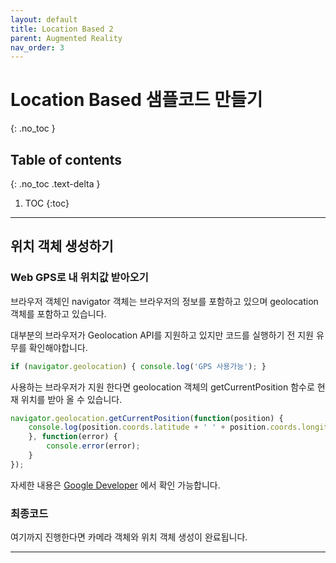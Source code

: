 ```yaml
---
layout: default
title: Location Based 2
parent: Augmented Reality
nav_order: 3
---
```


# Location Based 샘플코드 만들기
{: .no_toc }

## Table of contents
{: .no_toc .text-delta }

1. TOC
{:toc}

---

## 위치 객체 생성하기

### Web GPS로 내 위치값 받아오기

브라우저 객체인 navigator 객체는 브라우저의 정보를 포함하고 있으며 geolocation 객체를 포함하고 있습니다.

대부분의 브라우저가 Geolocation API를 지원하고 있지만 코드를 실행하기 전 지원 유무를 확인해야합니다.

```js
if (navigator.geolocation) { console.log('GPS 사용가능'); }
```

사용하는 브라우저가 지원 한다면 geolocation 객체의 getCurrentPosition 함수로 현재 위치를 받아 올 수 있습니다.

```js
navigator.geolocation.getCurrentPosition(function(position) {
    console.log(position.coords.latitude + ' ' + position.coords.longitude);
    }, function(error) {
        console.error(error);
    }
});
```

자세한 내용은 [Google Developer](https://developers.google.com/web/fundamentals/native-hardware/user-location?hl=ko) 에서 확인 가능합니다.


### 최종코드

여기까지 진행한다면 카메라 객체와 위치 객체 생성이 완료됩니다.

<script src="https://gist.github.com/choco0908/375bbe909a40d8515d715f0db6f73513.js"></script>

***
